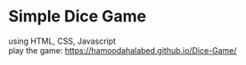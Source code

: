 # Simple Dice Game 
using HTML, CSS, Javascript <br> 
play the game: https://hamoodahalabed.github.io/Dice-Game/
